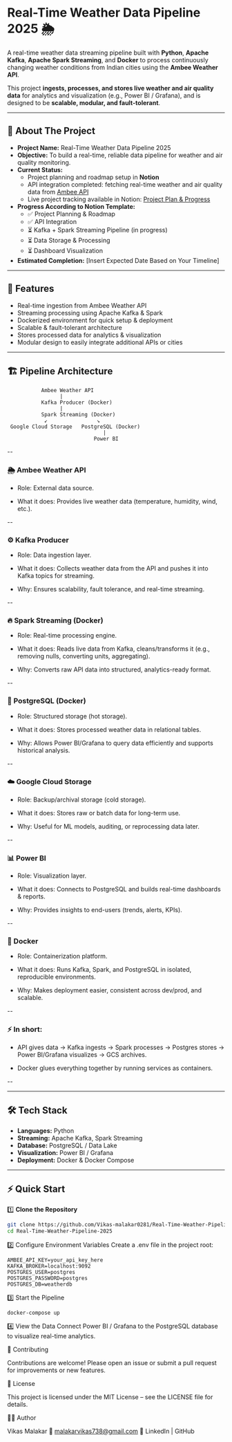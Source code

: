 # Real-Time Weather Data Pipeline 2025 🌦️

A real-time weather data streaming pipeline built with **Python**, **Apache Kafka**, **Apache Spark Streaming**, and **Docker** to process continuously changing weather conditions from Indian cities using the **Ambee Weather API**.  

This project **ingests, processes, and stores live weather and air quality data** for analytics and visualization (e.g., Power BI / Grafana), and is designed to be **scalable, modular, and fault-tolerant**.  

---

## 📝 About The Project

- **Project Name:** Real-Time Weather Data Pipeline 2025  
- **Objective:** To build a real-time, reliable data pipeline for weather and air quality monitoring.  
- **Current Status:**  
  - Project planning and roadmap setup in **Notion**  
  - API integration completed: fetching real-time weather and air quality data from [Ambee API](https://www.getambee.com/)  
  - Live project tracking available in Notion: [Project Plan & Progress](https://rainy-pirate-abe.notion.site/Real-Time-Weather-Pipeline-2025-24cc89a3b3b880b0b70ec4f59ac123a1)  
- **Progress According to Notion Template:**  
  - ✅ Project Planning & Roadmap  
  - ✅ API Integration  
  - ⏳ Kafka + Spark Streaming Pipeline (in progress)  
  - ⏳ Data Storage & Processing  
  - ⏳ Dashboard Visualization  
- **Estimated Completion:** [Insert Expected Date Based on Your Timeline]  

---

## 🚀 Features

- Real-time ingestion from Ambee Weather API  
- Streaming processing using Apache Kafka & Spark  
- Dockerized environment for quick setup & deployment  
- Scalable & fault-tolerant architecture  
- Stores processed data for analytics & visualization  
- Modular design to easily integrate additional APIs or cities  

---

## 🏗️ Pipeline Architecture

               Ambee Weather API
                     |
               Kafka Producer (Docker)
                     |
               Spark Streaming (Docker)
                ↙                ↘
     Google Cloud Storage   PostgreSQL (Docker)
                                   |
                                Power BI
--

### 🌦️ Ambee Weather API

- Role: External data source.

- What it does: Provides live weather data (temperature, humidity, wind, etc.).

--

### ⚙️ Kafka Producer

- Role: Data ingestion layer.

- What it does: Collects weather data from the API and pushes it into Kafka topics for streaming.

- Why: Ensures scalability, fault tolerance, and real-time streaming.

--

### 🔥 Spark Streaming (Docker)

- Role: Real-time processing engine.

- What it does: Reads live data from Kafka, cleans/transforms it (e.g., removing nulls, converting units, aggregating).

- Why: Converts raw API data into structured, analytics-ready format.

--

### 🐘 PostgreSQL (Docker)

- Role: Structured storage (hot storage).

- What it does: Stores processed weather data in relational tables.

- Why: Allows Power BI/Grafana to query data efficiently and supports historical analysis.

--

### ☁️ Google Cloud Storage

- Role: Backup/archival storage (cold storage).

- What it does: Stores raw or batch data for long-term use.

- Why: Useful for ML models, auditing, or reprocessing data later.

--

### 📊 Power BI 

- Role: Visualization layer.

- What it does: Connects to PostgreSQL and builds real-time dashboards & reports.

- Why: Provides insights to end-users (trends, alerts, KPIs).

--

### 🐳 Docker

- Role: Containerization platform.

- What it does: Runs Kafka, Spark, and PostgreSQL in isolated, reproducible environments.

- Why: Makes deployment easier, consistent across dev/prod, and scalable.

--

### ⚡ In short:

- API gives data → Kafka ingests → Spark processes → Postgres stores → Power BI/Grafana visualizes → GCS archives.

- Docker glues everything together by running services as containers.

--

---

## 🛠️ Tech Stack

- **Languages:** Python  
- **Streaming:** Apache Kafka, Spark Streaming  
- **Database:** PostgreSQL / Data Lake  
- **Visualization:** Power BI / Grafana  
- **Deployment:** Docker & Docker Compose  

---

## ⚡ Quick Start

1️⃣ **Clone the Repository**
```bash
git clone https://github.com/Vikas-malakar0281/Real-Time-Weather-Pipeline-2025.git
cd Real-Time-Weather-Pipeline-2025
```
2️⃣ Configure Environment Variables
Create a .env file in the project root:
```
AMBEE_API_KEY=your_api_key_here
KAFKA_BROKER=localhost:9092
POSTGRES_USER=postgres
POSTGRES_PASSWORD=postgres
POSTGRES_DB=weatherdb
```

3️⃣ Start the Pipeline
```
docker-compose up
```

4️⃣ View the Data
Connect Power BI / Grafana to the PostgreSQL database to visualize real-time analytics.


🤝 Contributing

Contributions are welcome! Please open an issue or submit a pull request for improvements or new features.

📜 License

This project is licensed under the MIT License – see the LICENSE file for details.

👨‍💻 Author

Vikas Malakar
📧 malakarvikas738@gmail.com
🔗 LinkedIn | GitHub
